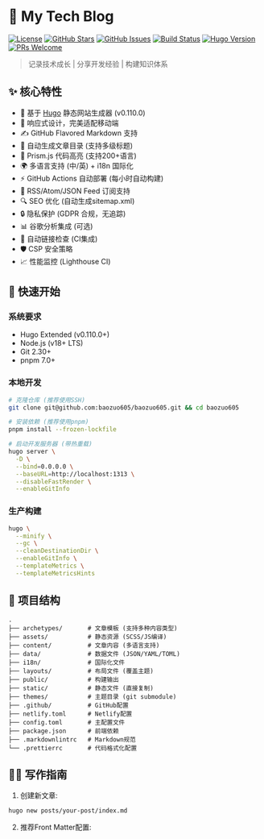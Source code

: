 # 🚀 My Tech Blog

[![License](https://img.shields.io/github/license/baozuo605/baozuo605?style=flat-square)](https://github.com/baozuo605/baozuo605/blob/main/LICENSE)
[![GitHub Stars](https://img.shields.io/github/stars/baozuo605/baozuo605?style=flat-square)](https://github.com/baozuo605/baozuo605/stargazers)
[![GitHub Issues](https://img.shields.io/github/issues/baozuo605/baozuo605?style=flat-square)](https://github.com/baozuo605/baozuo605/issues)
[![Build Status](https://img.shields.io/github/actions/workflow/status/baozuo605/baozuo605/deploy.yml?branch=main&style=flat-square)](https://github.com/baozuo605/baozuo605/actions/workflows/deploy.yml)
[![Hugo Version](https://img.shields.io/badge/Hugo-0.110.0-blue?style=flat-square&logo=hugo)](https://gohugo.io)
[![PRs Welcome](https://img.shields.io/badge/PRs-welcome-brightgreen.svg?style=flat-square)](http://makeapullrequest.com)

> 记录技术成长 | 分享开发经验 | 构建知识体系

## ✨ 核心特性
- 🚀 基于 [Hugo](https://gohugo.io/) 静态网站生成器 (v0.110.0)
- 📱 响应式设计，完美适配移动端
- ✍️ GitHub Flavored Markdown 支持
- 📑 自动生成文章目录 (支持多级标题)
- 🌈 Prism.js 代码高亮 (支持200+语言)
- 🌍 多语言支持 (中/英) + i18n 国际化
- ⚡ GitHub Actions 自动部署 (每小时自动构建)
- 📡 RSS/Atom/JSON Feed 订阅支持
- 🔍 SEO 优化 (自动生成sitemap.xml)
- 🔒 隐私保护 (GDPR 合规，无追踪)
- 📊 谷歌分析集成 (可选)
- 🔗 自动链接检查 (CI集成)
- 🛡️ CSP 安全策略
- 📈 性能监控 (Lighthouse CI)

## 🚀 快速开始
### 系统要求
- Hugo Extended (v0.110.0+)
- Node.js (v18+ LTS)
- Git 2.30+
- pnpm 7.0+

### 本地开发
```bash
# 克隆仓库 (推荐使用SSH)
git clone git@github.com:baozuo605/baozuo605.git && cd baozuo605

# 安装依赖 (推荐使用pnpm)
pnpm install --frozen-lockfile

# 启动开发服务器 (带热重载)
hugo server \
  -D \
  --bind=0.0.0.0 \
  --baseURL=http://localhost:1313 \
  --disableFastRender \
  --enableGitInfo
```

### 生产构建
```bash
hugo \
  --minify \
  --gc \
  --cleanDestinationDir \
  --enableGitInfo \
  --templateMetrics \
  --templateMetricsHints
```

## 📂 项目结构
```
.
├── archetypes/       # 文章模板 (支持多种内容类型)
├── assets/           # 静态资源 (SCSS/JS编译)
├── content/          # 文章内容 (多语言支持)
├── data/             # 数据文件 (JSON/YAML/TOML)
├── i18n/             # 国际化文件
├── layouts/          # 布局文件 (覆盖主题)
├── public/           # 构建输出
├── static/           # 静态文件 (直接复制)
├── themes/           # 主题目录 (git submodule)
├── .github/          # GitHub配置
├── netlify.toml      # Netlify配置
├── config.toml       # 主配置文件
├── package.json      # 前端依赖
├── .markdownlintrc   # Markdown规范
└── .prettierrc       # 代码格式化配置
```

## 🧑‍💻 写作指南
1. 创建新文章:
```bash
hugo new posts/your-post/index.md
```
2. 推荐Front Matter配置: